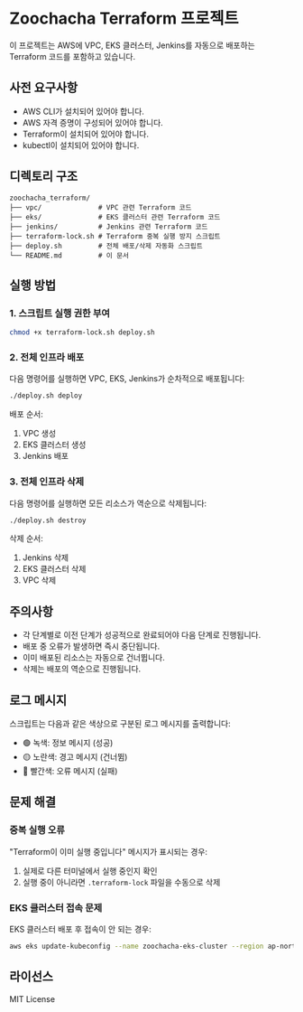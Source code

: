 # Zoochacha Terraform 프로젝트

이 프로젝트는 AWS에 VPC, EKS 클러스터, Jenkins를 자동으로 배포하는 Terraform 코드를 포함하고 있습니다.

## 사전 요구사항

- AWS CLI가 설치되어 있어야 합니다.
- AWS 자격 증명이 구성되어 있어야 합니다.
- Terraform이 설치되어 있어야 합니다.
- kubectl이 설치되어 있어야 합니다.

## 디렉토리 구조

```
zoochacha_terraform/
├── vpc/              # VPC 관련 Terraform 코드
├── eks/              # EKS 클러스터 관련 Terraform 코드
├── jenkins/          # Jenkins 관련 Terraform 코드
├── terraform-lock.sh # Terraform 중복 실행 방지 스크립트
├── deploy.sh         # 전체 배포/삭제 자동화 스크립트
└── README.md         # 이 문서
```

## 실행 방법

### 1. 스크립트 실행 권한 부여

```bash
chmod +x terraform-lock.sh deploy.sh
```

### 2. 전체 인프라 배포

다음 명령어를 실행하면 VPC, EKS, Jenkins가 순차적으로 배포됩니다:

```bash
./deploy.sh deploy
```

배포 순서:
1. VPC 생성
2. EKS 클러스터 생성
3. Jenkins 배포

### 3. 전체 인프라 삭제

다음 명령어를 실행하면 모든 리소스가 역순으로 삭제됩니다:

```bash
./deploy.sh destroy
```

삭제 순서:
1. Jenkins 삭제
2. EKS 클러스터 삭제
3. VPC 삭제

## 주의사항

- 각 단계별로 이전 단계가 성공적으로 완료되어야 다음 단계로 진행됩니다.
- 배포 중 오류가 발생하면 즉시 중단됩니다.
- 이미 배포된 리소스는 자동으로 건너뜁니다.
- 삭제는 배포의 역순으로 진행됩니다.

## 로그 메시지

스크립트는 다음과 같은 색상으로 구분된 로그 메시지를 출력합니다:

- 🟢 녹색: 정보 메시지 (성공)
- 🟡 노란색: 경고 메시지 (건너뜀)
- 🔴 빨간색: 오류 메시지 (실패)

## 문제 해결

### 중복 실행 오류

"Terraform이 이미 실행 중입니다" 메시지가 표시되는 경우:
1. 실제로 다른 터미널에서 실행 중인지 확인
2. 실행 중이 아니라면 `.terraform-lock` 파일을 수동으로 삭제

### EKS 클러스터 접속 문제

EKS 클러스터 배포 후 접속이 안 되는 경우:
```bash
aws eks update-kubeconfig --name zoochacha-eks-cluster --region ap-northeast-2
```

## 라이선스

MIT License 